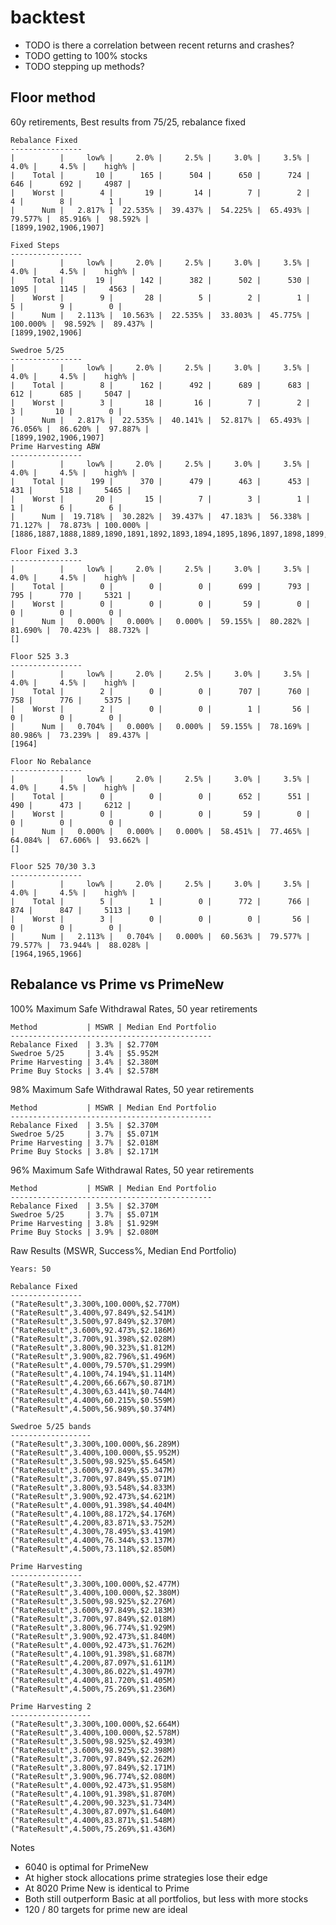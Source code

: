 # backtest

- TODO is there a correlation between recent returns and crashes?
- TODO getting to 100% stocks 
- TODO stepping up methods?


Floor method
------------------------------

60y retirements, Best results from 75/25, rebalance fixed

    Rebalance Fixed
    ----------------
    |          |     low% |     2.0% |     2.5% |     3.0% |     3.5% |     4.0% |     4.5% |    high% |
    |    Total |       10 |      165 |      504 |      650 |      724 |      646 |      692 |     4987 |
    |    Worst |        4 |       19 |       14 |        7 |        2 |        4 |        8 |        1 |
    |      Num |   2.817% |  22.535% |  39.437% |  54.225% |  65.493% |  79.577% |  85.916% |  98.592% |
    [1899,1902,1906,1907]

    Fixed Steps
    ----------------
    |          |     low% |     2.0% |     2.5% |     3.0% |     3.5% |     4.0% |     4.5% |    high% |
    |    Total |       19 |      142 |      382 |      502 |      530 |     1095 |     1145 |     4563 |
    |    Worst |        9 |       28 |        5 |        2 |        1 |        5 |        9 |        0 |
    |      Num |   2.113% |  10.563% |  22.535% |  33.803% |  45.775% | 100.000% |  98.592% |  89.437% |
    [1899,1902,1906]

    Swedroe 5/25
    ----------------
    |          |     low% |     2.0% |     2.5% |     3.0% |     3.5% |     4.0% |     4.5% |    high% |
    |    Total |        8 |      162 |      492 |      689 |      683 |      612 |      685 |     5047 |
    |    Worst |        3 |       18 |       16 |        7 |        2 |        3 |       10 |        0 |
    |      Num |   2.817% |  22.535% |  40.141% |  52.817% |  65.493% |  76.056% |  86.620% |  97.887% |
    [1899,1902,1906,1907]
    Prime Harvesting ABW
    ----------------
    |          |     low% |     2.0% |     2.5% |     3.0% |     3.5% |     4.0% |     4.5% |    high% |
    |    Total |      199 |      370 |      479 |      463 |      453 |      431 |      518 |     5465 |
    |    Worst |       20 |       15 |        7 |        3 |        1 |        1 |        6 |        6 |
    |      Num |  19.718% |  30.282% |  39.437% |  47.183% |  56.338% |  71.127% |  78.873% | 100.000% |
    [1886,1887,1888,1889,1890,1891,1892,1893,1894,1895,1896,1897,1898,1899,1900,1901,1902,1903,1904,1905,1906,1907,1908,1909,1910,1911,1912,1913]

    Floor Fixed 3.3
    ----------------
    |          |     low% |     2.0% |     2.5% |     3.0% |     3.5% |     4.0% |     4.5% |    high% |
    |    Total |        0 |        0 |        0 |      699 |      793 |      795 |      770 |     5321 |
    |    Worst |        0 |        0 |        0 |       59 |        0 |        0 |        0 |        0 |
    |      Num |   0.000% |   0.000% |   0.000% |  59.155% |  80.282% |  81.690% |  70.423% |  88.732% |
    []

    Floor 525 3.3
    ----------------
    |          |     low% |     2.0% |     2.5% |     3.0% |     3.5% |     4.0% |     4.5% |    high% |
    |    Total |        2 |        0 |        0 |      707 |      760 |      758 |      776 |     5375 |
    |    Worst |        2 |        0 |        0 |        1 |       56 |        0 |        0 |        0 |
    |      Num |   0.704% |   0.000% |   0.000% |  59.155% |  78.169% |  80.986% |  73.239% |  89.437% |
    [1964]

    Floor No Rebalance
    ----------------
    |          |     low% |     2.0% |     2.5% |     3.0% |     3.5% |     4.0% |     4.5% |    high% |
    |    Total |        0 |        0 |        0 |      652 |      551 |      490 |      473 |     6212 |
    |    Worst |        0 |        0 |        0 |       59 |        0 |        0 |        0 |        0 |
    |      Num |   0.000% |   0.000% |   0.000% |  58.451% |  77.465% |  64.084% |  67.606% |  93.662% |
    []

    Floor 525 70/30 3.3
    ----------------
    |          |     low% |     2.0% |     2.5% |     3.0% |     3.5% |     4.0% |     4.5% |    high% |
    |    Total |        5 |        1 |        0 |      772 |      766 |      874 |      847 |     5113 |
    |    Worst |        3 |        0 |        0 |        0 |       56 |        0 |        0 |        0 |
    |      Num |   2.113% |   0.704% |   0.000% |  60.563% |  79.577% |  79.577% |  73.944% |  88.028% |
    [1964,1965,1966]

Rebalance vs Prime vs PrimeNew
------------------------------

100% Maximum Safe Withdrawal Rates, 50 year retirements

    Method           | MSWR | Median End Portfolio
    ---------------------------------------------
    Rebalance Fixed  | 3.3% | $2.770M
    Swedroe 5/25     | 3.4% | $5.952M
    Prime Harvesting | 3.4% | $2.380M
    Prime Buy Stocks | 3.4% | $2.578M

98% Maximum Safe Withdrawal Rates, 50 year retirements

    Method           | MSWR | Median End Portfolio
    ---------------------------------------------
    Rebalance Fixed  | 3.5% | $2.370M
    Swedroe 5/25     | 3.7% | $5.071M
    Prime Harvesting | 3.7% | $2.018M
    Prime Buy Stocks | 3.8% | $2.171M

96% Maximum Safe Withdrawal Rates, 50 year retirements

    Method           | MSWR | Median End Portfolio
    ---------------------------------------------
    Rebalance Fixed  | 3.5% | $2.370M
    Swedroe 5/25     | 3.7% | $5.071M
    Prime Harvesting | 3.8% | $1.929M
    Prime Buy Stocks | 3.9% | $2.080M

Raw Results (MSWR, Success%, Median End Portfolio)

    Years: 50

    Rebalance Fixed
    ----------------
    ("RateResult",3.300%,100.000%,$2.770M)
    ("RateResult",3.400%,97.849%,$2.541M)
    ("RateResult",3.500%,97.849%,$2.370M)
    ("RateResult",3.600%,92.473%,$2.186M)
    ("RateResult",3.700%,91.398%,$2.028M)
    ("RateResult",3.800%,90.323%,$1.812M)
    ("RateResult",3.900%,82.796%,$1.496M)
    ("RateResult",4.000%,79.570%,$1.299M)
    ("RateResult",4.100%,74.194%,$1.114M)
    ("RateResult",4.200%,66.667%,$0.871M)
    ("RateResult",4.300%,63.441%,$0.744M)
    ("RateResult",4.400%,60.215%,$0.559M)
    ("RateResult",4.500%,56.989%,$0.374M)

    Swedroe 5/25 bands
    ------------------
    ("RateResult",3.300%,100.000%,$6.289M)
    ("RateResult",3.400%,100.000%,$5.952M)
    ("RateResult",3.500%,98.925%,$5.645M)
    ("RateResult",3.600%,97.849%,$5.347M)
    ("RateResult",3.700%,97.849%,$5.071M)
    ("RateResult",3.800%,93.548%,$4.833M)
    ("RateResult",3.900%,92.473%,$4.621M)
    ("RateResult",4.000%,91.398%,$4.404M)
    ("RateResult",4.100%,88.172%,$4.176M)
    ("RateResult",4.200%,83.871%,$3.752M)
    ("RateResult",4.300%,78.495%,$3.419M)
    ("RateResult",4.400%,76.344%,$3.137M)
    ("RateResult",4.500%,73.118%,$2.850M)

    Prime Harvesting
    ----------------
    ("RateResult",3.300%,100.000%,$2.477M)
    ("RateResult",3.400%,100.000%,$2.380M)
    ("RateResult",3.500%,98.925%,$2.276M)
    ("RateResult",3.600%,97.849%,$2.183M)
    ("RateResult",3.700%,97.849%,$2.018M)
    ("RateResult",3.800%,96.774%,$1.929M)
    ("RateResult",3.900%,92.473%,$1.840M)
    ("RateResult",4.000%,92.473%,$1.762M)
    ("RateResult",4.100%,91.398%,$1.687M)
    ("RateResult",4.200%,87.097%,$1.611M)
    ("RateResult",4.300%,86.022%,$1.497M)
    ("RateResult",4.400%,81.720%,$1.405M)
    ("RateResult",4.500%,75.269%,$1.236M)

    Prime Harvesting 2
    ------------------
    ("RateResult",3.300%,100.000%,$2.664M)
    ("RateResult",3.400%,100.000%,$2.578M)
    ("RateResult",3.500%,98.925%,$2.493M)
    ("RateResult",3.600%,98.925%,$2.398M)
    ("RateResult",3.700%,97.849%,$2.262M)
    ("RateResult",3.800%,97.849%,$2.171M)
    ("RateResult",3.900%,96.774%,$2.080M)
    ("RateResult",4.000%,92.473%,$1.958M)
    ("RateResult",4.100%,91.398%,$1.870M)
    ("RateResult",4.200%,90.323%,$1.734M)
    ("RateResult",4.300%,87.097%,$1.640M)
    ("RateResult",4.400%,83.871%,$1.548M)
    ("RateResult",4.500%,75.269%,$1.436M)


Notes

* 6040 is optimal for PrimeNew
* At higher stock allocations prime strategies lose their edge
* At 8020 Prime New is identical to Prime
* Both still outperform Basic at all portfolios, but less with more stocks
* 120 / 80 targets for prime new are ideal